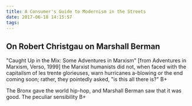 ```yaml
---
title: A Consumer's Guide to Modernism in the Streets 
date: 2017-06-18 14:15:57
tags:
---
```


## On Robert Christgau on Marshall Berman 

"Caught Up in the Mix: Some Adventures in Marxism" [from Adventures in Marxism,
Verso, 1999]  the Marxist humanists did not, when faced with the
capitailsm of les trente glorieuses, warn hurricanes a-blowing or the end coming soon; rather, they
pointedly asked, "is this all there is?"  B+   


The Bronx gave the world hip-hop, and Marshall Berman saw that it
was good. The peculiar sensibility B+






